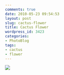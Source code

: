 ```yaml
---
comments: true
date: 2010-05-23 09:54:53
layout: post
slug: cactus-flower
title: Cactus Flower
wordpress_id: 3423
categories:
- PhotoBlog
tags:
- cactus
- flower
---
```


![](http://ryanfitzer.com/main/wp-content/uploads/2010/05/2010-05-22-at-14-41-53.jpg)
